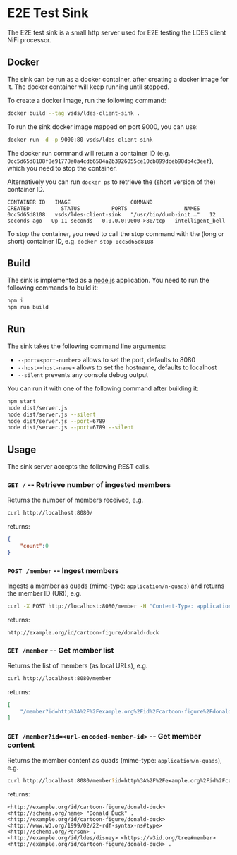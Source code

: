 # E2E Test Sink
The E2E test sink is a small http server used for E2E testing the LDES client NiFi processor.

## Docker
The sink can be run as a docker container, after creating a docker image for it. The docker container will keep running until stopped.

To create a docker image, run the following command:
```bash
docker build --tag vsds/ldes-client-sink .
```

To run the sink docker image mapped on port 9000, you can use:
```bash
docker run -d -p 9000:80 vsds/ldes-client-sink
```

The docker run command will return a container ID (e.g. `0cc5d65d8108f8e91778a0a4cdb6504a2b3926055ce10cb899dceb98db4c3eef`), which you need to stop the container.

Alternatively you can run `docker ps` to retrieve the (short version of the) container ID.
 ```
CONTAINER ID   IMAGE                   COMMAND                  CREATED          STATUS          PORTS                  NAMES
0cc5d65d8108   vsds/ldes-client-sink   "/usr/bin/dumb-init …"   12 seconds ago   Up 11 seconds   0.0.0.0:9000->80/tcp   intelligent_bell
 ```
To stop the container, you need to call the stop command with the (long or short) container ID, e.g. `docker stop 0cc5d65d8108`

## Build
The sink is implemented as a [node.js](https://nodejs.org/en/) application.
You need to run the following commands to build it:
```bash
npm i
npm run build
```

## Run
The sink takes the following command line arguments:
* `--port=<port-number>` allows to set the port, defaults to 8080
* `--host=<host-name>` allows to set the hostname, defaults to localhost
* `--silent` prevents any console debug output

You can run it with one of the following command after building it:
```bash
npm start
node dist/server.js
node dist/server.js --silent
node dist/server.js --port=6789
node dist/server.js --port=6789 --silent
```

## Usage
The sink server accepts the following REST calls.

### `GET /` -- Retrieve number of ingested members
Returns the number of members received, e.g.
```bash
curl http://localhost:8080/
```
returns:
```json
{
    "count":0
}
```

### `POST /member` -- Ingest members
Ingests a member as quads (mime-type: `application/n-quads`) and returns the member ID (URI), e.g.
```bash
curl -X POST http://localhost:8080/member -H "Content-Type: application/n-quads" -d "@donald-duck.nq"
```
returns:
```
http://example.org/id/cartoon-figure/donald-duck
```

### `GET /member` -- Get member list
Returns the list of members (as local URLs), e.g.
```bash
curl http://localhost:8080/member
```
returns:
```json
[
    "/member?id=http%3A%2F%2Fexample.org%2Fid%2Fcartoon-figure%2Fdonald-duck"
]
```

### `GET /member?id=<url-encoded-member-id>` -- Get member content
Returns the member content as quads (mime-type: `application/n-quads`), e.g.
```bash
curl http://localhost:8080/member?id=http%3A%2F%2Fexample.org%2Fid%2Fcartoon-figure%2Fdonald-duck
```
returns:
```
<http://example.org/id/cartoon-figure/donald-duck> <http://schema.org/name> "Donald Duck" .
<http://example.org/id/cartoon-figure/donald-duck> <http://www.w3.org/1999/02/22-rdf-syntax-ns#type> <http://schema.org/Person> .
<http://example.org/id/ldes/disney> <https://w3id.org/tree#member> <http://example.org/id/cartoon-figure/donald-duck> .
```
